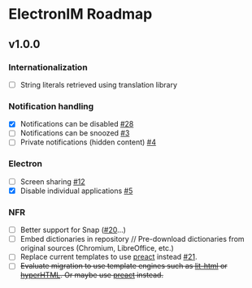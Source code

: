 # ElectronIM Roadmap

## v1.0.0

### Internationalization

- [ ] String literals retrieved using translation library

### Notification handling

- [x] Notifications can be disabled [#28](https://github.com/manusa/electronim/pull/28)
- [ ] Notifications can be snoozed [#3](https://github.com/manusa/electronim/issues/3)
- [ ] Private notifications (hidden content) [#4](https://github.com/manusa/electronim/issues/4)

### Electron

- [ ] Screen sharing [#12](https://github.com/manusa/electronim/issues/12)
- [x] Disable individual applications [#5](https://github.com/manusa/electronim/issues/5)

### NFR

- [ ] Better support for Snap ([#20](https://github.com/manusa/electronim/issues/20)...)
- [ ] Embed dictionaries in repository // Pre-download dictionaries from original sources (Chromium, LibreOffice, etc.) 
- [ ] Replace current templates to use [preact](https://github.com/preactjs/preact) instead
      [#21](https://github.com/manusa/electronim/pull/21).
- [ ] ~~Evaluate migration to use template engines such as [lit-html](https://github.com/Polymer/lit-html)
  or [hyperHTML](https://github.com/WebReflection/hyperHTML). Or maybe use [preact](https://preactjs.com/) instead.~~
